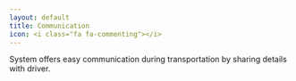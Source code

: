 ```yaml
---
layout: default
title: Communication
icon: <i class="fa fa-commenting"></i>
---
```


System offers easy communication during transportation by sharing details with driver.